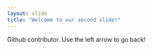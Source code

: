 ```yaml
---
layout: slide
title: "Welcome to our second slide!"
---
```

Github contributor. 
Use the left arrow to go back!
